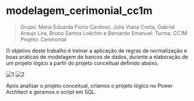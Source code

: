 # modelagem_cerimonial_cc1m
> Grupo: Maria Eduarda Fiorio Cardoso, Julia Viana Costa, Gabriel Araujo Lira, Bruno Santos Lokchin e Bernardo Emanuel.
> Turma: CC1M
> Projeto: Cerimonial

O objetivo deste trabalho é treinar a aplicação de regras de normalização e boas práticas de
modelagem de bancos de dados, durante a elaboração de um projeto lógico a partir do projeto
conceitual definido abaixo.

![1](https://user-images.githubusercontent.com/103320974/174491382-87cdabc1-03ab-4557-ae1f-96838a10df4c.png)
![2](https://user-images.githubusercontent.com/103320974/174491452-a0107e3e-6b51-4d22-a20d-4b1063f65ad8.png)

Após analisar o projeto conceitual, criamos o projeto lógico no Power Architect e geramos o script em SQL.
